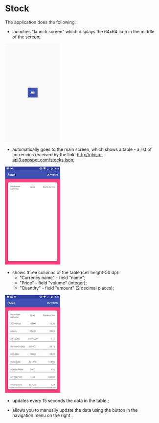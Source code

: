 # Stock
The application does the following:
- launches "launch screen" which displays the 64x64 icon in the middle of the screen;

![launch screen](https://github.com/btow/Stock/blob/master/app/src/main/res/img1.jpg)

- automatically goes to the main screen, which shows a table - a list of currencies received by the link: http://phisix-api3.appspot.com/stocks.json;

![main screen](https://github.com/btow/Stock/blob/master/app/src/main/res/img2.jpg)

- shows three columns of the table (cell height-50 dp):
  - "Currency name" - field "name";
  - "Price" - field "volume" (integer);
  - "Quantity" - field "amount" (2 decimal places);

![shows three columns of the table](https://github.com/btow/Stock/blob/master/app/src/main/res/img3.jpg)

- updates every 15 seconds the data in the table ;

- allows you to manually update the data using the button in the navigation menu on the right .
